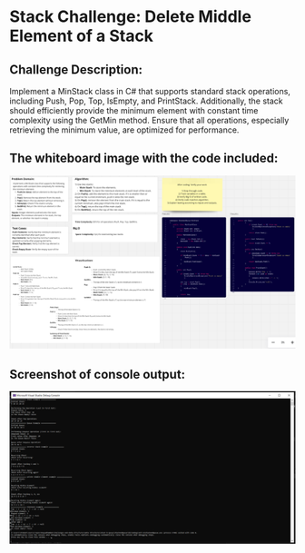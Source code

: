 # Stack Challenge: Delete Middle Element of a Stack

## Challenge Description:
Implement a MinStack class in C# that supports standard stack operations, including Push, Pop, Top, IsEmpty, and PrintStack. Additionally, the stack should efficiently provide the minimum element with constant time complexity using the GetMin method. Ensure that all operations, especially retrieving the minimum value, are optimized for performance.

## The whiteboard image with the code included:
![Whiteboard Image](Assets/Min%20Stack%20Challenge.png)

## Screenshot of console output:
![Console Output](Assets/screenshot%20of%20console%20output.PNG)